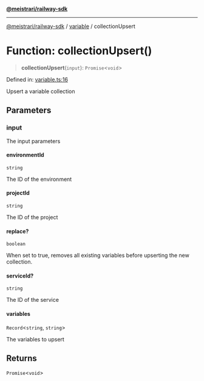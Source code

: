 [**@meistrari/railway-sdk**](../../README.md)

***

[@meistrari/railway-sdk](../../README.md) / [variable](../README.md) / collectionUpsert

# Function: collectionUpsert()

> **collectionUpsert**(`input`): `Promise`\<`void`\>

Defined in: [variable.ts:16](https://github.com/meistrari/railway-sdk/blob/5ddc57fa76b12dbe9293f5d1e588eac388d418dd/src/resources/variable.ts#L16)

Upsert a variable collection

## Parameters

### input

The input parameters

#### environmentId

`string`

The ID of the environment

#### projectId

`string`

The ID of the project

#### replace?

`boolean`

When set to true, removes all existing variables before upserting the new collection.

#### serviceId?

`string`

The ID of the service

#### variables

`Record`\<`string`, `string`\>

The variables to upsert

## Returns

`Promise`\<`void`\>
